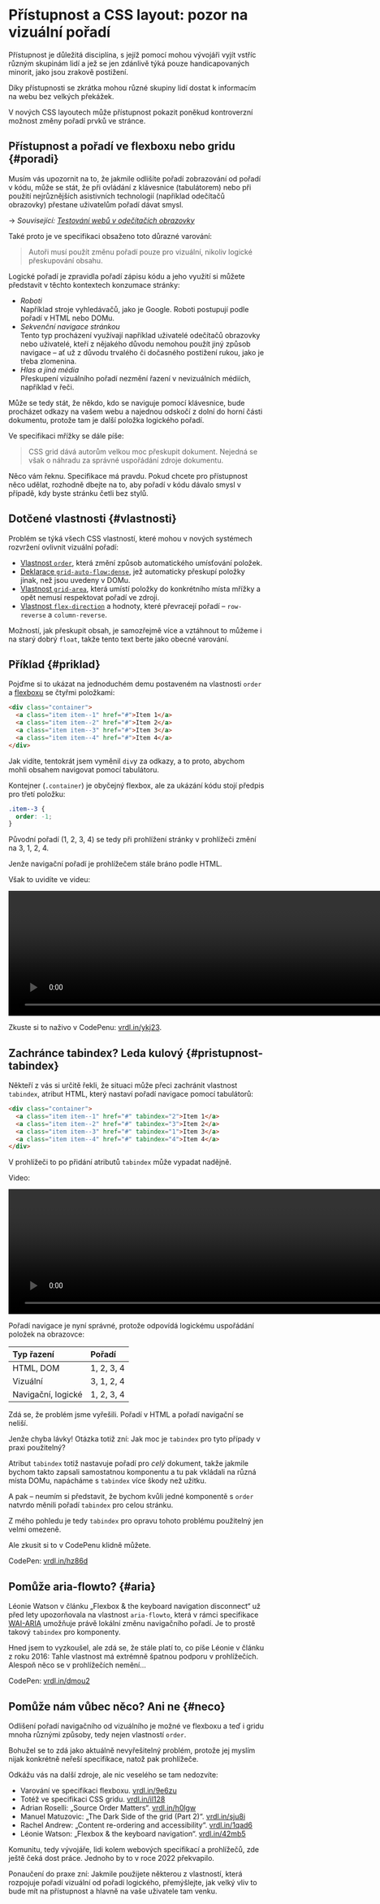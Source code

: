 # Přístupnost a CSS layout: pozor na vizuální pořadí

<div class="book-index" data-book-index="Přístupnost"></div>
<div class="book-index" data-book-index="Pořadí v layoutu"></div>

Přístupnost je důležitá disciplína, s jejíž pomocí mohou vývojáři vyjít vstříc různým skupinám lidí a jež se jen zdánlivě týká pouze handicapovaných minorit, jako jsou zrakově postižení.

Díky přístupnosti se zkrátka mohou různé skupiny lidí dostat k informacím na webu bez velkých překážek.

V nových CSS layoutech může přístupnost pokazit poněkud kontroverzní možnost změny pořadí prvků ve stránce.

## Přístupnost a pořadí ve flexboxu nebo gridu {#poradi}

Musím vás upozornit na to, že jakmile odlišíte pořadí zobrazování od pořadí v kódu, může se stát, že při ovládání z klávesnice (tabulátorem) nebo při použití nejrůznějších asistivních technologií (například odečítačů obrazovky) přestane uživatelům pořadí dávat smysl.

<div class="web-only" markdown="1">

→ *Související: [Testování webů v odečítačích obrazovky](testovani-odecitace.md)*

</div>

Také proto je ve specifikaci obsaženo toto důrazné varování:

> Autoři musí použít změnu pořadí pouze pro vizuální, nikoliv logické přeskupování obsahu.

Logické pořadí je zpravidla pořadí  zápisu kódu a jeho využití si můžete představit v těchto kontextech konzumace stránky:

- _Roboti_  
Například stroje vyhledávačů, jako je Google. Roboti postupují podle pořadí v HTML nebo DOMu.
- _Sekvenční navigace stránkou_  
Tento typ procházení využívají například uživatelé odečítačů obrazovky nebo uživatelé, kteří z nějakého důvodu nemohou použít jiný způsob navigace – ať už z důvodu trvalého či dočasného postižení rukou, jako je třeba zlomenina.
- _Hlas a jiná média_  
Přeskupení vizuálního pořadí nezmění řazení v nevizuálních médiích, například v řeči.

Může se tedy stát, že někdo, kdo se naviguje pomocí klávesnice, bude procházet odkazy na vašem webu a najednou odskočí z dolní do horní části dokumentu, protože tam je další položka logického pořadí.

Ve specifikaci mřížky se dále píše:

> CSS grid dává autorům velkou moc přeskupit dokument. Nejedná se však o náhradu za správné uspořádání zdroje dokumentu.

Něco vám řeknu. Specifikace má pravdu. Pokud chcete pro přístupnost něco udělat, rozhodně dbejte na to, aby pořadí v kódu dávalo smysl v případě, kdy byste stránku četli bez stylů.

## Dotčené vlastnosti {#vlastnosti}

Problém se týká všech CSS vlastností, které mohou v nových systémech rozvržení ovlivnit vizuální pořadí:

- [Vlastnost `order`](css-order.md), která změní způsob automatického umísťování položek.
- [Deklarace `grid-auto-flow:dense`](css-grid-auto-flow.md), jež automaticky přeskupí položky jinak, než jsou uvedeny v DOMu.
- [Vlastnost `grid-area`](css-grid-area.md), která umístí položky do konkrétního místa mřížky a opět nemusí respektovat pořadí ve zdroji.
- [Vlastnost `flex-direction`](css-flex-direction.md) a hodnoty, které převracejí pořadí – `row-reverse` a `column-reverse`.

Možností, jak přeskupit obsah, je samozřejmě více a vztáhnout to můžeme i na starý dobrý `float`, takže tento text berte jako obecné varování.

## Příklad {#priklad}

Pojďme si to ukázat na jednoduchém demu postaveném na vlastnosti `order` a [flexboxu](css-flexbox.md) se čtyřmi položkami:

```html
<div class="container">
  <a class="item item--1" href="#">Item 1</a>
  <a class="item item--2" href="#">Item 2</a>
  <a class="item item--3" href="#">Item 3</a>  
  <a class="item item--4" href="#">Item 4</a>
</div>
```

Jak vidíte, tentokrát jsem vyměnil `div`y za odkazy, a to proto, abychom mohli obsahem navigovat pomocí tabulátoru.

Kontejner (`.container`) je obyčejný flexbox, ale za ukázání kódu stojí předpis pro třetí položku:

```css
.item--3 {
  order: -1;
}
```

Původní pořadí (1, 2, 3, 4) se tedy při prohlížení stránky v prohlížeči změní na 3, 1, 2, 4.

Jenže navigační pořadí je prohlížečem stále bráno podle HTML.

<div class="web-only">

Však to uvidíte ve videu:

<div class="rwd-media rwd-media--160-45">
  <video muted controls width="1600" height="246">
    <source src="https://res.cloudinary.com/vzhurudolu-cz/video/upload/v1601351952/vzhurudolu-video/css-order-after-tabindex_zs68wq.mp4"
      type="video/mp4">
  </video>
</div>

</div>

Zkuste si to naživo v CodePenu: [vrdl.in/ykj23](https://codepen.io/machal/pen/JjXxRoJ).

## Zachránce tabindex? Leda kulový {#pristupnost-tabindex}

Někteří z vás si určitě řekli, že situaci může přeci zachránit vlastnost `tabindex`, atribut HTML, který nastaví pořadí navigace pomocí tabulátorů:

```html
<div class="container">
  <a class="item item--1" href="#" tabindex="2">Item 1</a>
  <a class="item item--2" href="#" tabindex="3">Item 2</a>
  <a class="item item--3" href="#" tabindex="1">Item 3</a>  
  <a class="item item--4" href="#" tabindex="4">Item 4</a>
</div>
```

V prohlížeči to po přidání atributů `tabindex` může vypadat nadějně.

<div class="web-only">

Video:

<div class="rwd-media rwd-media--160-45">
  <video muted controls width="1600" height="246">
    <source src="https://res.cloudinary.com/vzhurudolu-cz/video/upload/v1601351951/vzhurudolu-video/css-order-before_iwltuj.mp4"
      type="video/mp4">
  </video>
</div>

</div>

Pořadí navigace je nyní správné, protože odpovídá logickému uspořádání položek na obrazovce:

<div class="rwd-scrollable table-1-third f-6"  markdown="1">

|  **Typ řazení**      | **Pořadí** |
|:---------------------|:-----------|
| HTML, DOM            | 1, 2, 3, 4 |
| Vizuální             | 3, 1, 2, 4 |
| Navigační, logické   | 1, 2, 3, 4 |

</div>

Zdá se, že problém jsme vyřešili. Pořadí v HTML a pořadí navigační se neliší.

Jenže chyba lávky! Otázka totiž zní: Jak moc je `tabindex` pro tyto případy v praxi použitelný?

<!-- AdSnippet -->

Atribut `tabindex` totiž nastavuje pořadí pro *celý* dokument, takže jakmile bychom takto zapsali samostatnou komponentu a tu pak vkládali na různá místa DOMu, napácháme s `tabindex` více škody než užitku.

A pak – neumím si představit, že bychom kvůli jedné komponentě s `order` natvrdo měnili pořadí `tabindex` pro celou stránku.

Z mého pohledu je tedy `tabindex` pro opravu tohoto problému použitelný jen velmi omezeně.

Ale zkusit si to v CodePenu klidně můžete.

CodePen: [vrdl.in/hz86d](https://codepen.io/machal/pen/PoNVgyv)

## Pomůže aria-flowto? {#aria}

Léonie Watson v článku „Flexbox & the keyboard navigation disconnect“ už před lety upozorňovala na vlastnost `aria-flowto`, která v rámci specifikace [WAI-ARIA](wai-aria.md) umožňuje právě lokální změnu navigačního pořadí. Je to prostě takový `tabindex` pro komponenty.

Hned jsem to vyzkoušel, ale zdá se, že stále platí to, co píše Léonie v článku z roku 2016: Tahle vlastnost má extrémně špatnou podporu v prohlížečích. Alespoň něco se v prohlížečích nemění…

CodePen: [vrdl.in/dmou2](https://codepen.io/machal/pen/zYqeXeE)

## Pomůže nám vůbec něco? Ani ne {#neco}

Odlišení pořadí navigačního od vizuálního je možné ve flexboxu a teď i gridu mnoha různými způsoby, tedy nejen vlastností `order`.

Bohužel se to zdá jako aktuálně nevyřešitelný problém, protože jej myslím nijak konkrétně neřeší specifikace, natož pak prohlížeče.

<div class="pbi-avoid" markdown="1">

Odkážu vás na další zdroje, ale nic veselého se tam nedozvíte:

- Varování ve specifikaci flexboxu. [vrdl.in/9e6zu](https://www.w3.org/TR/css-flexbox-1/#order-property)
- Totéž ve specifikaci CSS gridu. [vrdl.in/il128](https://drafts.csswg.org/css-grid/#order-accessibility)
- Adrian Roselli: „Source Order Matters“. [vrdl.in/h0lgw](https://adrianroselli.com/2015/09/source-order-matters.html)
- Manuel Matuzovic: „The Dark Side of the grid (Part 2)“. [vrdl.in/sju8i](https://www.matuzo.at/blog/the-dark-side-of-the-grid-part-2/)
- Rachel Andrew: „Content re-ordering and accessibility“. [vrdl.in/1qad6](https://rachelandrew.co.uk/archives/2019/06/04/grid-content-re-ordering-and-accessibility)
- Léonie Watson: „Flexbox & the keyboard navigation“. [vrdl.in/42mb5](https://tink.uk/flexbox-the-keyboard-navigation-disconnect/)

</div>
<!-- .pbi-avoid -->

Komunitu, tedy vývojáře, lidi kolem webových specifikací a prohlížečů, zde ještě čeká dost práce. Jednoho by to v roce 2022 překvapilo.

Ponaučení do praxe zní: Jakmile použijete některou z vlastností, která rozpojuje pořadí vizuální od pořadí logického, přemýšlejte, jak velký vliv to bude mít na přístupnost a hlavně na vaše uživatele tam venku.
